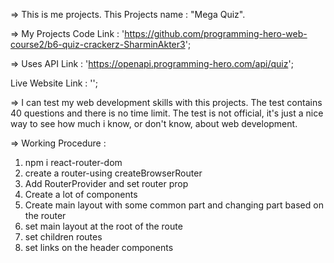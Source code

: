 => This is me projects. This Projects name : "Mega Quiz".

=> My Projects Code Link : 'https://github.com/programming-hero-web-course2/b6-quiz-crackerz-SharminAkter3';

=> Uses API Link : 'https://openapi.programming-hero.com/api/quiz';

Live Website Link : '';


=> I can test my web development skills with this projects. The test contains 40 questions and there is no time limit.  The test is not official, it's just a nice way to see how much i know, or don't know, about web development.


=> Working Procedure :

1. npm i react-router-dom
2. create a router-using createBrowserRouter
3. Add RouterProvider and set router prop
4. Create a lot of components
5. Create main layout with some common part and changing part based on the router
6. set main layout at the root of the route
7. set children routes
8. set links on the header components


